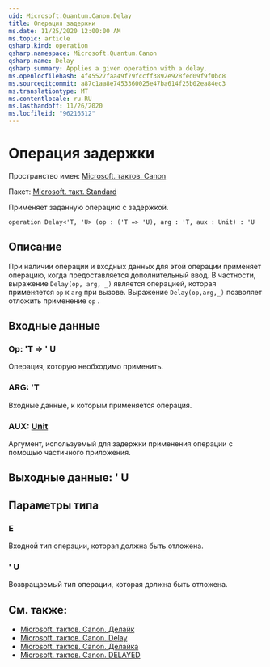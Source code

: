 ```yaml
---
uid: Microsoft.Quantum.Canon.Delay
title: Операция задержки
ms.date: 11/25/2020 12:00:00 AM
ms.topic: article
qsharp.kind: operation
qsharp.namespace: Microsoft.Quantum.Canon
qsharp.name: Delay
qsharp.summary: Applies a given operation with a delay.
ms.openlocfilehash: 4f45527faa49f79fccff3892e928fed09f9f0bc8
ms.sourcegitcommit: a87c1aa8e7453360025e47ba614f25b02ea84ec3
ms.translationtype: MT
ms.contentlocale: ru-RU
ms.lasthandoff: 11/26/2020
ms.locfileid: "96216512"
---
```

# <a name="delay-operation"></a>Операция задержки

Пространство имен: [Microsoft. тактов. Canon](xref:Microsoft.Quantum.Canon)

Пакет: [Microsoft. такт. Standard](https://nuget.org/packages/Microsoft.Quantum.Standard)


Применяет заданную операцию с задержкой.

```qsharp
operation Delay<'T, 'U> (op : ('T => 'U), arg : 'T, aux : Unit) : 'U
```


## <a name="description"></a>Описание

При наличии операции и входных данных для этой операции применяет операцию, когда предоставляется дополнительный ввод.
В частности, выражение `Delay(op, arg, _)` является операцией, которая применяется `op` к `arg` при вызове.
Выражение `Delay(op,arg,_)` позволяет отложить применение `op` .

## <a name="input"></a>Входные данные

### <a name="op--t--u"></a>Op: 'T => ' U 

Операция, которую необходимо применить.


### <a name="arg--t"></a>ARG: 'T

Входные данные, к которым применяется операция.


### <a name="aux--unit"></a>AUX: [Unit](xref:microsoft.quantum.lang-ref.unit)

Аргумент, используемый для задержки применения операции с помощью частичного приложения.



## <a name="output--u"></a>Выходные данные: ' U



## <a name="type-parameters"></a>Параметры типа

### <a name="t"></a>Е

Входной тип операции, которая должна быть отложена.
### <a name="u"></a>' U

Возвращаемый тип операции, которая должна быть отложена.

## <a name="see-also"></a>См. также:

- [Microsoft. тактов. Canon. Делайк](xref:Microsoft.Quantum.Canon.DelayC)
- [Microsoft. тактов. Canon. Delay](xref:Microsoft.Quantum.Canon.DelayA)
- [Microsoft. тактов. Canon. Делайка](xref:Microsoft.Quantum.Canon.DelayCA)
- [Microsoft. тактов. Canon. DELAYED](xref:Microsoft.Quantum.Canon.Delayed)